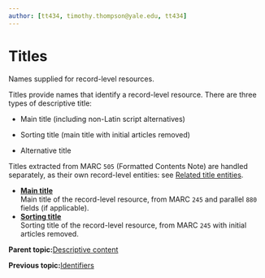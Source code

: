```yaml
---
author: [tt434, timothy.thompson@yale.edu, tt434]
---
```


# Titles

Names supplied for record-level resources.

Titles provide names that identify a record-level resource. There are three types of descriptive title:

-   Main title \(including non-Latin script alternatives\)

-   Sorting title \(main title with initial articles removed\)

-   Alternative title


Titles extracted from MARC `505` \(Formatted Contents Note\) are handled separately, as their own record-level entities: see [Related title entities](../tasks/titles/related_title_entities.md).

-   **[Main title](../tasks/titles/main_title.md)**  
Main title of the record-level resource, from MARC `245` and parallel `880` fields \(if applicable\).
-   **[Sorting title](../tasks/titles/sorting_title.md)**  
Sorting title of the record-level resource, from MARC `245` with initial articles removed.

**Parent topic:**[Descriptive content](../concepts/descriptive_content.md)

**Previous topic:**[Identifiers](../concepts/identifiers.md)

